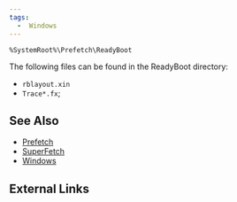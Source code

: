 ```yaml
---
tags:
  -  Windows
---
```

    %SystemRoot%\Prefetch\ReadyBoot

The following files can be found in the ReadyBoot directory:

- `rblayout.xin`
- `Trace*.fx`;

## See Also

- [Prefetch](prefetch.md)
- [SuperFetch](superfetch.md)
- [Windows](windows.md)

## External Links

